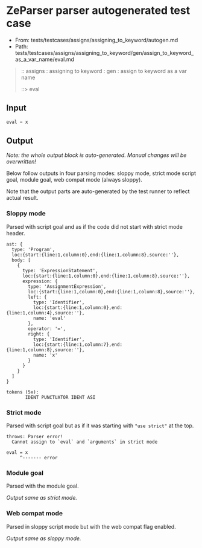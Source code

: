 # ZeParser parser autogenerated test case

- From: tests/testcases/assigns/assigning_to_keyword/autogen.md
- Path: tests/testcases/assigns/assigning_to_keyword/gen/assign_to_keyword_as_a_var_name/eval.md

> :: assigns : assigning to keyword : gen : assign to keyword as a var name
>
> ::> eval

## Input


`````js
eval = x
`````

## Output

_Note: the whole output block is auto-generated. Manual changes will be overwritten!_

Below follow outputs in four parsing modes: sloppy mode, strict mode script goal, module goal, web compat mode (always sloppy).

Note that the output parts are auto-generated by the test runner to reflect actual result.

### Sloppy mode

Parsed with script goal and as if the code did not start with strict mode header.

`````
ast: {
  type: 'Program',
  loc:{start:{line:1,column:0},end:{line:1,column:8},source:''},
  body: [
    {
      type: 'ExpressionStatement',
      loc:{start:{line:1,column:0},end:{line:1,column:8},source:''},
      expression: {
        type: 'AssignmentExpression',
        loc:{start:{line:1,column:0},end:{line:1,column:8},source:''},
        left: {
          type: 'Identifier',
          loc:{start:{line:1,column:0},end:{line:1,column:4},source:''},
          name: 'eval'
        },
        operator: '=',
        right: {
          type: 'Identifier',
          loc:{start:{line:1,column:7},end:{line:1,column:8},source:''},
          name: 'x'
        }
      }
    }
  ]
}

tokens (5x):
       IDENT PUNCTUATOR IDENT ASI
`````

### Strict mode

Parsed with script goal but as if it was starting with `"use strict"` at the top.

`````
throws: Parser error!
  Cannot assign to `eval` and `arguments` in strict mode

eval = x
     ^------- error
`````


### Module goal

Parsed with the module goal.

_Output same as strict mode._

### Web compat mode

Parsed in sloppy script mode but with the web compat flag enabled.

_Output same as sloppy mode._
